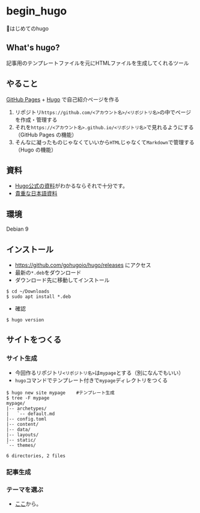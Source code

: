 # begin_hugo
:beginner:はじめてのhugo

## What's hugo?
記事用のテンプレートファイルを元にHTMLファイルを生成してくれるツール

## やること
[GitHub Pages](https://pages.github.com/) + [Hugo](https://themes.gohugo.io/) で自己紹介ページを作る
1. リポジトリ`https://github.com/<アカウント名>/<リポジトリ名>`の中でページを作成・管理する
1. それを`https://<アカウント名>.github.io/<リポジトリ名>`で見れるようにする（GitHub Pages の機能）
1. そんなに凝ったものじゃなくていいから`HTML`じゃなくて`Markdown`で管理する（Hugo の機能）

## 資料
* [Hugo公式の資料](https://gohugo.io/hosting-and-deployment/hosting-on-github/)がわかるならそれで十分です。
* [貴重な日本語資料](https://qiita.com/eichann/items/4fe61b8b9bbafcfbe847)
<!-- * [完成イメージ](https://kottn.github.io/mypage) -->

## 環境
Debian 9

## インストール
* https://github.com/gohugoio/hugo/releases にアクセス
* 最新の`*.deb`をダウンロード
* ダウンロード先に移動してインストール
```
$ cd ~/Downloads
$ sudo apt install *.deb
```

* 確認
```
$ hugo version
```

## サイトをつくる
### サイト生成
* 今回作るリポジトリ`<リポジトリ名>`は`mypage`とする（別になんでもいい）
* `hugo`コマンドでテンプレート付きで`mypage`ディレクトリをつくる
```
$ hugo new site mypage    #テンプレート生成
$ tree -F mypage
mypage/
|-- archetypes/
|   `-- default.md
|-- config.toml
|-- content/
|-- data/
|-- layouts/
|-- static/
`-- themes/

6 directories, 2 files
```

### 記事生成

### テーマを選ぶ

* [ここ](https://themes.gohugo.io)から。

## 
